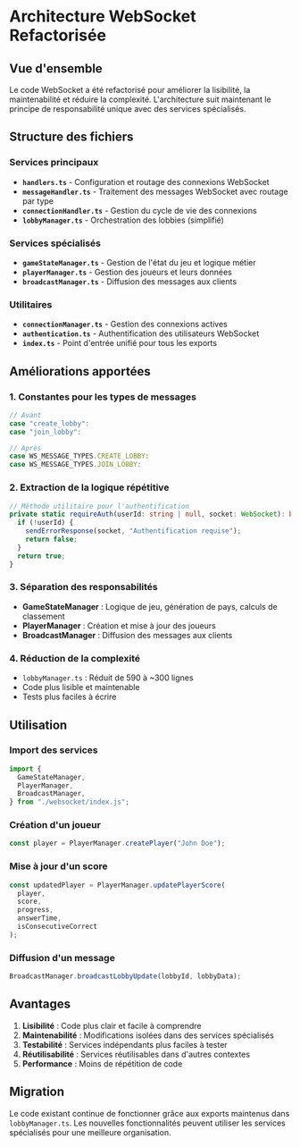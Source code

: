 # Architecture WebSocket Refactorisée

## Vue d'ensemble

Le code WebSocket a été refactorisé pour améliorer la lisibilité, la maintenabilité et réduire la complexité. L'architecture suit maintenant le principe de responsabilité unique avec des services spécialisés.

## Structure des fichiers

### Services principaux

- **`handlers.ts`** - Configuration et routage des connexions WebSocket
- **`messageHandler.ts`** - Traitement des messages WebSocket avec routage par type
- **`connectionHandler.ts`** - Gestion du cycle de vie des connexions
- **`lobbyManager.ts`** - Orchestration des lobbies (simplifié)

### Services spécialisés

- **`gameStateManager.ts`** - Gestion de l'état du jeu et logique métier
- **`playerManager.ts`** - Gestion des joueurs et leurs données
- **`broadcastManager.ts`** - Diffusion des messages aux clients

### Utilitaires

- **`connectionManager.ts`** - Gestion des connexions actives
- **`authentication.ts`** - Authentification des utilisateurs WebSocket
- **`index.ts`** - Point d'entrée unifié pour tous les exports

## Améliorations apportées

### 1. Constantes pour les types de messages

```typescript
// Avant
case "create_lobby":
case "join_lobby":

// Après
case WS_MESSAGE_TYPES.CREATE_LOBBY:
case WS_MESSAGE_TYPES.JOIN_LOBBY:
```

### 2. Extraction de la logique répétitive

```typescript
// Méthode utilitaire pour l'authentification
private static requireAuth(userId: string | null, socket: WebSocket): boolean {
  if (!userId) {
    sendErrorResponse(socket, "Authentification requise");
    return false;
  }
  return true;
}
```

### 3. Séparation des responsabilités

- **GameStateManager** : Logique de jeu, génération de pays, calculs de classement
- **PlayerManager** : Création et mise à jour des joueurs
- **BroadcastManager** : Diffusion des messages aux clients

### 4. Réduction de la complexité

- `lobbyManager.ts` : Réduit de 590 à ~300 lignes
- Code plus lisible et maintenable
- Tests plus faciles à écrire

## Utilisation

### Import des services

```typescript
import {
  GameStateManager,
  PlayerManager,
  BroadcastManager,
} from "./websocket/index.js";
```

### Création d'un joueur

```typescript
const player = PlayerManager.createPlayer("John Doe");
```

### Mise à jour d'un score

```typescript
const updatedPlayer = PlayerManager.updatePlayerScore(
  player,
  score,
  progress,
  answerTime,
  isConsecutiveCorrect
);
```

### Diffusion d'un message

```typescript
BroadcastManager.broadcastLobbyUpdate(lobbyId, lobbyData);
```

## Avantages

1. **Lisibilité** : Code plus clair et facile à comprendre
2. **Maintenabilité** : Modifications isolées dans des services spécialisés
3. **Testabilité** : Services indépendants plus faciles à tester
4. **Réutilisabilité** : Services réutilisables dans d'autres contextes
5. **Performance** : Moins de répétition de code

## Migration

Le code existant continue de fonctionner grâce aux exports maintenus dans `lobbyManager.ts`. Les nouvelles fonctionnalités peuvent utiliser les services spécialisés pour une meilleure organisation.
